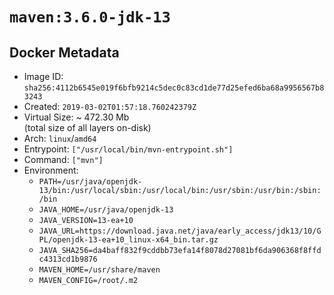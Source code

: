 # `maven:3.6.0-jdk-13`

## Docker Metadata

- Image ID: `sha256:4112b6545e019f6bfb9214c5dec0c83cd1de77d25efed6ba68a9956567b83243`
- Created: `2019-03-02T01:57:18.760242379Z`
- Virtual Size: ~ 472.30 Mb  
  (total size of all layers on-disk)
- Arch: `linux`/`amd64`
- Entrypoint: `["/usr/local/bin/mvn-entrypoint.sh"]`
- Command: `["mvn"]`
- Environment:
  - `PATH=/usr/java/openjdk-13/bin:/usr/local/sbin:/usr/local/bin:/usr/sbin:/usr/bin:/sbin:/bin`
  - `JAVA_HOME=/usr/java/openjdk-13`
  - `JAVA_VERSION=13-ea+10`
  - `JAVA_URL=https://download.java.net/java/early_access/jdk13/10/GPL/openjdk-13-ea+10_linux-x64_bin.tar.gz`
  - `JAVA_SHA256=da4baff832f9cddbb73efa14f8078d27081bf6da906368f8ffdc4313cd1b9876`
  - `MAVEN_HOME=/usr/share/maven`
  - `MAVEN_CONFIG=/root/.m2`
